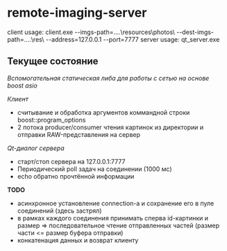 # remote-imaging-server
client usage: client.exe --imgs-path=..\..\resources\photos\ --dest-imgs-path=..\..\res\ --address=127.0.0.1 --port=7777
server usage: qt_server.exe

## Текущее состояние
*Вспомогательная статическая либа для работы с сетью на основе boost asio*

*Клиент*
- считывание и обработка аргументов коммандной строки boost::program_options
- 2 потока producer/consumer чтения картинок из директории и отправки RAW-представления на сервер

*Qt-диалог сервера*
- старт/стоп сервера на 127.0.0.1:7777
- Периодический poll задач на соединении (1000 мс)
- echo обратно прочтённой информации

**TODO**
- асинхронное установление connection-a и сохранение его в пуле соединений (здесь застрял)
- в рамках каждого соединения принимать сперва id-картинки и размер => последовательное чтение отправленных частей (размер части <= размер буфера отправки)
- конкатенация данных и возврат клиенту
